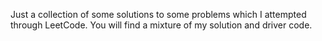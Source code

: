 Just a collection of some solutions to some problems which I attempted through LeetCode. You will find a mixture of my solution and driver code.
